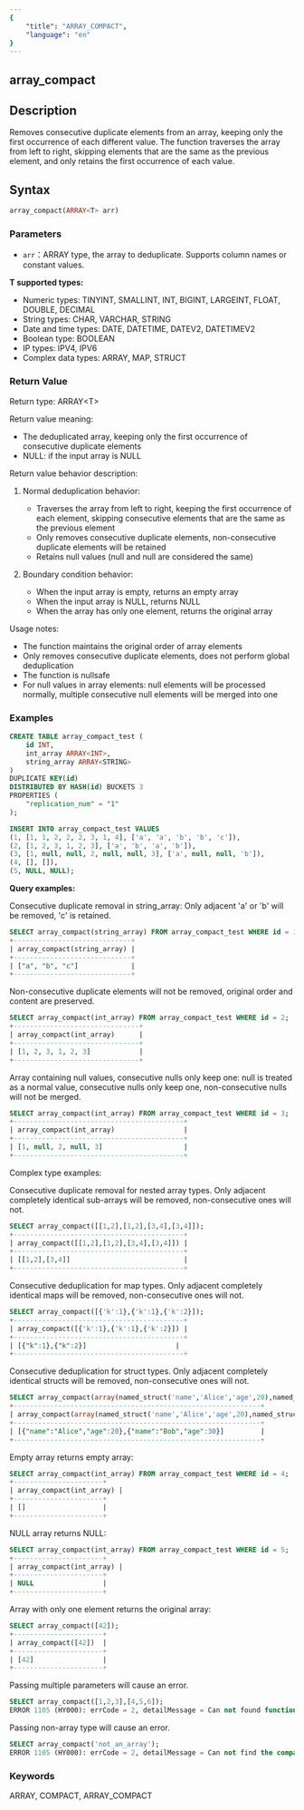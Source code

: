 ```yaml
---
{
    "title": "ARRAY_COMPACT",
    "language": "en"
}
---
```


## array_compact

<version since="2.0.0">


</version>

## Description

Removes consecutive duplicate elements from an array, keeping only the first occurrence of each different value. The function traverses the array from left to right, skipping elements that are the same as the previous element, and only retains the first occurrence of each value.

## Syntax

```sql
array_compact(ARRAY<T> arr)
```

### Parameters

- `arr`：ARRAY<T> type, the array to deduplicate. Supports column names or constant values.

**T supported types:**
- Numeric types: TINYINT, SMALLINT, INT, BIGINT, LARGEINT, FLOAT, DOUBLE, DECIMAL
- String types: CHAR, VARCHAR, STRING
- Date and time types: DATE, DATETIME, DATEV2, DATETIMEV2
- Boolean type: BOOLEAN
- IP types: IPV4, IPV6
- Complex data types: ARRAY, MAP, STRUCT

### Return Value

Return type: ARRAY\<T>

Return value meaning:
- The deduplicated array, keeping only the first occurrence of consecutive duplicate elements
- NULL: if the input array is NULL

Return value behavior description:

1. Normal deduplication behavior:
   - Traverses the array from left to right, keeping the first occurrence of each element, skipping consecutive elements that are the same as the previous element
   - Only removes consecutive duplicate elements, non-consecutive duplicate elements will be retained
   - Retains null values (null and null are considered the same)

2. Boundary condition behavior:
   - When the input array is empty, returns an empty array
   - When the input array is NULL, returns NULL
   - When the array has only one element, returns the original array

Usage notes:

- The function maintains the original order of array elements
- Only removes consecutive duplicate elements, does not perform global deduplication
- The function is nullsafe
- For null values in array elements: null elements will be processed normally, multiple consecutive null elements will be merged into one

### Examples

```sql
CREATE TABLE array_compact_test (
    id INT,
    int_array ARRAY<INT>,
    string_array ARRAY<STRING>
)
DUPLICATE KEY(id)
DISTRIBUTED BY HASH(id) BUCKETS 3
PROPERTIES (
    "replication_num" = "1"
);

INSERT INTO array_compact_test VALUES
(1, [1, 1, 2, 2, 2, 3, 1, 4], ['a', 'a', 'b', 'b', 'c']),
(2, [1, 2, 3, 1, 2, 3], ['a', 'b', 'a', 'b']),
(3, [1, null, null, 2, null, null, 3], ['a', null, null, 'b']),
(4, [], []),
(5, NULL, NULL);
```

**Query examples:**

Consecutive duplicate removal in string_array: Only adjacent 'a' or 'b' will be removed, 'c' is retained.
```sql
SELECT array_compact(string_array) FROM array_compact_test WHERE id = 1;
+-----------------------------+
| array_compact(string_array) |
+-----------------------------+
| ["a", "b", "c"]             |
+-----------------------------+
```

Non-consecutive duplicate elements will not be removed, original order and content are preserved.
```sql
SELECT array_compact(int_array) FROM array_compact_test WHERE id = 2;
+-------------------------------+
| array_compact(int_array)      |
+-------------------------------+
| [1, 2, 3, 1, 2, 3]            |
+-------------------------------+
```

Array containing null values, consecutive nulls only keep one: null is treated as a normal value, consecutive nulls only keep one, non-consecutive nulls will not be merged.
```sql
SELECT array_compact(int_array) FROM array_compact_test WHERE id = 3;
+------------------------------------------+
| array_compact(int_array)                 |
+------------------------------------------+
| [1, null, 2, null, 3]                    |
+------------------------------------------+
```

Complex type examples:

Consecutive duplicate removal for nested array types. Only adjacent completely identical sub-arrays will be removed, non-consecutive ones will not.
```sql
SELECT array_compact([[1,2],[1,2],[3,4],[3,4]]);
+------------------------------------------+
| array_compact([[1,2],[1,2],[3,4],[3,4]]) |
+------------------------------------------+
| [[1,2],[3,4]]                            |
+------------------------------------------+
```

Consecutive deduplication for map types. Only adjacent completely identical maps will be removed, non-consecutive ones will not.
```sql
SELECT array_compact([{'k':1},{'k':1},{'k':2}]);
+------------------------------------------+
| array_compact([{'k':1},{'k':1},{'k':2}]) |
+------------------------------------------+
| [{"k":1},{"k":2}]                      |
+------------------------------------------+
```

Consecutive deduplication for struct types. Only adjacent completely identical structs will be removed, non-consecutive ones will not.
```sql
SELECT array_compact(array(named_struct('name','Alice','age',20),named_struct('name','Alice','age',20),named_struct('name','Bob','age',30)));
+-------------------------------------------------------------+
| array_compact(array(named_struct('name','Alice','age',20),named_struct('name','Alice','age',20),named_struct('name','Bob','age',30))) |
+-------------------------------------------------------------+
| [{"name":"Alice","age":20},{"name":"Bob","age":30}]         |
+-------------------------------------------------------------+
```

Empty array returns empty array:
```sql
SELECT array_compact(int_array) FROM array_compact_test WHERE id = 4;
+----------------------+
| array_compact(int_array) |
+----------------------+
| []                   |
+----------------------+
```

NULL array returns NULL:
```sql
SELECT array_compact(int_array) FROM array_compact_test WHERE id = 5;
+----------------------+
| array_compact(int_array) |
+----------------------+
| NULL                 |
+----------------------+
```

Array with only one element returns the original array:
```sql
SELECT array_compact([42]);
+----------------------+
| array_compact([42])  |
+----------------------+
| [42]                 |
+----------------------+
```

Passing multiple parameters will cause an error.
```sql
SELECT array_compact([1,2,3],[4,5,6]);
ERROR 1105 (HY000): errCode = 2, detailMessage = Can not found function 'array_compact' which has 2 arity. Candidate functions are: [array_compact(Expression)]
```

Passing non-array type will cause an error.
```sql
SELECT array_compact('not_an_array');
ERROR 1105 (HY000): errCode = 2, detailMessage = Can not find the compatibility function signature: array_compact(VARCHAR(12))
```

### Keywords

ARRAY, COMPACT, ARRAY_COMPACT 